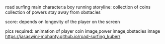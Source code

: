 road surfing
main character:a boy running
storyline: collection of coins
            collection of powers
            stay away from obstacles

score: depends on longevity of the player on the screen

pics required: animation of player
    coin image,power image,obstacles image
https://jasaswini-mohanty.github.io/road-surfing_kuber/
